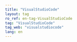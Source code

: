 ```yaml
---
title: "VisualStudioCode"
layout: tag
ro_ref: en-tag-VisualStudioCode
tag: "VisualStudioCode"
tag_web: "visualstudiocode"
lang: en
---
```

